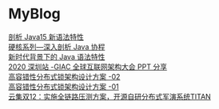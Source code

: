 # MyBlog

[剖析 Java15 新语法特性](https://xie.infoq.cn/article/92ba88c7926b5f5c6fbc11830)<br>
[硬核系列—深入剖析 Java 协程](https://xie.infoq.cn/article/cef6d2931a54f85142d863db7)<br>
[新时代背景下的 Java 语法特性](https://xie.infoq.cn/article/655943e5f85e6f79ffbd03047)<br>
[2020 深圳站 -GIAC 全球互联网架构大会 PPT 分享](https://xie.infoq.cn/article/7e63991871391e04c6f6442cb)<br>
[高容错性分布式锁架构设计方案 -02](https://xie.infoq.cn/article/545a3accd173d6517ebd0ad59)<br>
[高容错性分布式锁架构设计方案 -01](https://xie.infoq.cn/article/4d571787a3280ef3094338f9b)<br>
[云集双12：实施全链路压测方案，开源自研分布式军演系统TITAN](https://www.infoq.cn/article/yunjiweidian-12.12)
